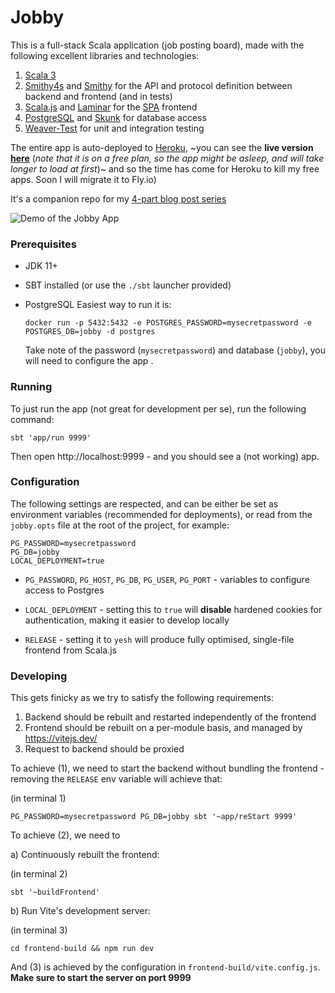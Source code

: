 # Jobby

This is a full-stack Scala application (job posting board), made with the following excellent libraries and technologies:

1. [Scala 3](https://docs.scala-lang.org/scala3/new-in-scala3.html)
2. [Smithy4s](https://disneystreaming.github.io/smithy4s/) and [Smithy](https://awslabs.github.io/smithy/2.0/index.html#) for the API and protocol 
   definition between backend and frontend (and in tests)
3. [Scala.js](https://www.scala-js.org) and [Laminar](https://laminar.dev) for the [SPA](https://en.wikipedia.org/wiki/Single-page_application) frontend
4. [PostgreSQL](https://www.postgresql.org) and [Skunk](https://tpolecat.github.io/skunk/) for database access 
5. [Weaver-Test](https://disneystreaming.github.io/weaver-test/) for unit and integration testing

The entire app is auto-deployed to [Heroku](https://heroku.com), ~you can see the **live version [here](https://jobby-smithy4s.herokuapp.com)**
(_note that it is on a free plan, so the app might be asleep, and will take longer to load at first_)~ and so the time has come for Heroku to kill my free apps. Soon I will migrate it to Fly.io)

It's a companion repo for my [4-part blog post series](https://blog.indoorvivants.com/2022-06-10-smithy4s-fullstack-part-1)

![Demo of the Jobby App](https://user-images.githubusercontent.com/1052965/185575996-2c524e44-d9c6-402d-b2c9-76d2b7b20356.gif)

### Prerequisites

- JDK 11+

- SBT installed (or use the `./sbt` launcher provided)

- PostgreSQL
  Easiest way to run it is:

   ```
   docker run -p 5432:5432 -e POSTGRES_PASSWORD=mysecretpassword -e POSTGRES_DB=jobby -d postgres
   ```

  Take note of the password (`mysecretpassword`) and database (`jobby`), you will need to configure the app .

### Running

To just run the app (not great for development per se),
run the following command:

```
sbt 'app/run 9999'
```

Then open http://localhost:9999 - and you should see a (not working) app.

### Configuration 

The following settings are respected, and can be either be set as environment variables (recommended for 
deployments), or read from the `jobby.opts` file at the root of the project, for example:

```properties
PG_PASSWORD=mysecretpassword
PG_DB=jobby
LOCAL_DEPLOYMENT=true
```

* `PG_PASSWORD`, `PG_HOST`, `PG_DB`, `PG_USER`, `PG_PORT` - variables to configure access to Postgres

* `LOCAL_DEPLOYMENT` - setting this to `true` will **disable** hardened cookies for authentication, making 
    it easier to develop locally

* `RELEASE` - setting it to `yesh` will produce fully optimised, single-file frontend from Scala.js


### Developing

This gets finicky as we try to satisfy the following requirements:

1. Backend should be rebuilt and restarted independently of the frontend
2. Frontend should be rebuilt on a per-module basis, and managed by https://vitejs.dev/
3. Request to backend should be proxied

To achieve (1), we need to start the backend without bundling the frontend - removing 
the `RELEASE` env variable will achieve that:

(in terminal 1)
```
PG_PASSWORD=mysecretpassword PG_DB=jobby sbt '~app/reStart 9999'
```

To achieve (2), we need to 

a) Continuously rebuilt the frontend:

   (in terminal 2)
   ```
   sbt '~buildFrontend'
   ```

b) Run Vite's development server:

   (in terminal 3)
   ```
   cd frontend-build && npm run dev
   ```

And (3) is achieved by the configuration in `frontend-build/vite.config.js`. **Make sure to start 
the server on port 9999**
